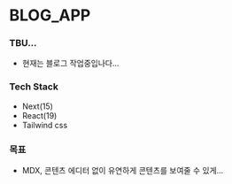 # BLOG_APP

### TBU...

- 현재는 블로그 작업중입나다...

### Tech Stack
- Next(15)
- React(19)
- Tailwind css

### 목표
- MDX, 콘텐츠 에디터 없이 유연하게 콘텐츠를 보여줄 수 있게...
